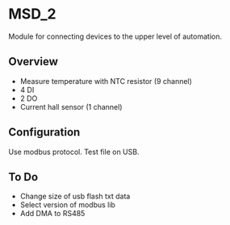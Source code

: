 MSD_2
==========================
Module for connecting devices to the upper level of automation.

Overview
-------
- Measure temperature with NTC resistor (9 channel)
- 4 DI
- 2 DO
- Current hall sensor (1 channel)

Configuration
-------------
Use modbus protocol. Test file on USB.

To Do
-----------
- Change size of usb flash txt data
- Select version of modbus lib
- Add DMA to RS485
